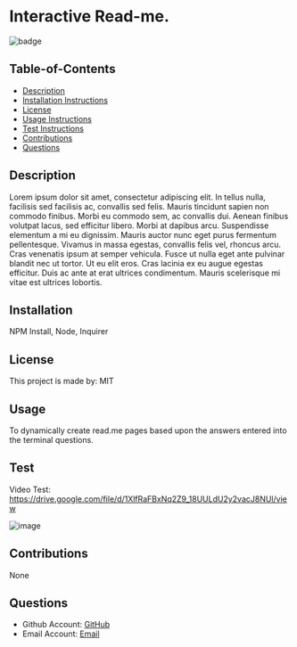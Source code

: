 # Interactive Read-me.
  ![badge](https://img.shields.io/badge/license-MIT-green)

  ## Table-of-Contents
  * [Description](#description)
  * [Installation Instructions](#installation)
  * [License](#license)
  * [Usage Instructions](#usage)
  * [Test Instructions](#test)
  * [Contributions](#contributions)
  * [Questions](#questions)
  
  
  ## Description
  Lorem ipsum dolor sit amet, consectetur adipiscing elit. In tellus nulla, facilisis sed facilisis ac, convallis sed felis. Mauris tincidunt sapien non commodo finibus. Morbi eu commodo sem, ac convallis dui. Aenean finibus volutpat lacus, sed efficitur libero. Morbi at dapibus arcu. Suspendisse elementum a mi eu dignissim. Mauris auctor nunc eget purus fermentum pellentesque. Vivamus in massa egestas, convallis felis vel, rhoncus arcu. Cras venenatis ipsum at semper vehicula. Fusce ut nulla eget ante pulvinar blandit nec ut tortor. Ut eu elit eros. Cras lacinia ex eu augue egestas efficitur. Duis ac ante at erat ultrices condimentum. Mauris scelerisque mi vitae est ultrices lobortis.

  ## Installation
  NPM Install, Node, Inquirer

  ## License
  This project is made by: MIT

  ## Usage
  To dynamically create read.me pages based upon the answers entered into the terminal questions.

  ## Test
  Video Test: https://drive.google.com/file/d/1XlfRaFBxNq2Z9_18UULdU2y2vacJ8NUl/view
  
  ![image](https://user-images.githubusercontent.com/98373402/162643348-5285447c-f5b1-4b54-8bf9-4055ac8e4c21.png)

  ## Contributions
  None

  ## Questions
  * Github Account: [GitHub](https://github.com/a-wiles)
  * Email Account: [Email](mailto:alexandra.wiles6@gmail.com)
